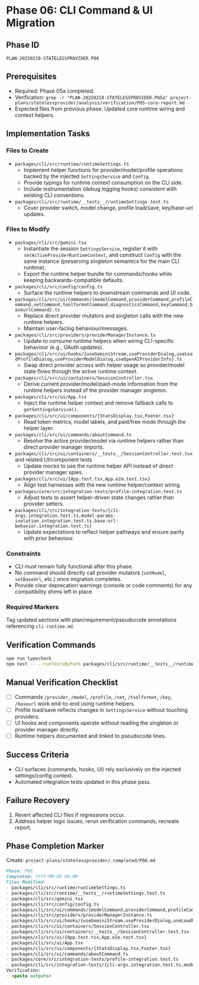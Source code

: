 # Phase 06: CLI Command & UI Migration

## Phase ID

`PLAN-20250218-STATELESSPROVIDER.P06`

## Prerequisites

- Required: Phase 05a completed.
- Verification: `grep -r "PLAN-20250218-STATELESSPROVIDER.P05a" project-plans/statelessprovider/analysis/verification/P05-core-report.md`
- Expected files from previous phase: Updated core runtime wiring and context helpers.

## Implementation Tasks

### Files to Create

- `packages/cli/src/runtime/runtimeSettings.ts`
  - Implement helper functions for provider/model/profile operations backed by the injected `SettingsService` and `Config`.
  - Provide typings for runtime context consumption on the CLI side.
  - Include instrumentation (debug logging hooks) consistent with existing CLI conventions.
- `packages/cli/src/runtime/__tests__/runtimeSettings.test.ts`
  - Cover provider switch, model change, profile load/save, key/base-url updates.

### Files to Modify

- `packages/cli/src/gemini.tsx`
  - Instantiate the session `SettingsService`, register it with `setActiveProviderRuntimeContext`, and construct `Config` with the same instance (preserving singleton semantics for the main CLI runtime).
  - Export the runtime helper bundle for commands/hooks while keeping backwards-compatible defaults.
- `packages/cli/src/config/config.ts`
  - Surface the runtime helpers to downstream commands and UI code.
- `packages/cli/src/ui/commands/{modelCommand,providerCommand,profileCommand,setCommand,toolformatCommand,diagnosticsCommand,keyCommand,baseurlCommand}.ts`
  - Replace direct provider mutators and singleton calls with the new runtime helpers.
  - Maintain user-facing behaviour/messages.
- `packages/cli/src/providers/providerManagerInstance.ts`
  - Update to consume runtime helpers when wiring CLI-specific behaviour (e.g., OAuth updates).
- `packages/cli/src/ui/hooks/{useGeminiStream,useProviderDialog,useLoadProfileDialog,useProviderModelDialog,useOpenAIProviderInfo}.ts`
  - Swap direct provider access with helper usage so provider/model state flows through the active runtime context.
- `packages/cli/src/ui/containers/SessionController.tsx`
  - Derive current provider/model/paid-mode information from the runtime helpers instead of the provider manager singleton.
- `packages/cli/src/ui/App.tsx`
  - Inject the runtime helper context and remove fallback calls to `getSettingsService()`.
- `packages/cli/src/ui/components/{StatsDisplay.tsx,Footer.tsx}`
  - Read token metrics, model labels, and paid/free mode through the helper layer.
- `packages/cli/src/ui/commands/aboutCommand.ts`
  - Resolve the active provider/model via runtime helpers rather than direct provider manager imports.
- `packages/cli/src/ui/containers/__tests__/SessionController.test.tsx` and related UI/component tests
  - Update mocks to use the runtime helper API instead of direct provider manager spies.
- `packages/cli/src/ui/{App.test.tsx,App.e2e.test.tsx}`
  - Align test harnesses with the new runtime helper/context wiring.
- `packages/core/src/integration-tests/profile-integration.test.ts`
  - Adjust tests to assert helper-driven state changes rather than provider setters.
- `packages/cli/src/integration-tests/{cli-args.integration.test.ts,model-params-isolation.integration.test.ts,base-url-behavior.integration.test.ts}`
  - Update expectations to reflect helper pathways and ensure parity with prior behaviour.

### Constraints

- CLI must remain fully functional after this phase.
- No command should directly call provider mutators (`setModel`, `setBaseUrl`, etc.) once migration completes.
- Provide clear deprecation warnings (console or code comments) for any compatibility shims left in place.

### Required Markers

Tag updated sections with plan/requirement/pseudocode annotations referencing `cli-runtime.md`.

## Verification Commands

```bash
npm run typecheck
npm test -- --runTestsByPath packages/cli/src/runtime/__tests__/runtimeSettings.test.ts packages/cli/src/integration-tests/cli-args.integration.test.ts packages/cli/src/integration-tests/model-params-isolation.integration.test.ts packages/cli/src/integration-tests/base-url-behavior.integration.test.ts
```

## Manual Verification Checklist

- [ ] Commands `/provider`, `/model`, `/profile`, `/set`, `/toolformat`, `/key`, `/baseurl` work end-to-end using runtime helpers.
- [ ] Profile load/save reflects changes in `SettingsService` without touching providers.
- [ ] UI hooks and components operate without reading the singleton or provider manager directly.
- [ ] Runtime helpers documented and linked to pseudocode lines.

## Success Criteria

- CLI surfaces (commands, hooks, UI) rely exclusively on the injected settings/config context.
- Automated integration tests updated in this phase pass.

## Failure Recovery

1. Revert affected CLI files if regressions occur.
2. Address helper logic issues, rerun verification commands, recreate report.

## Phase Completion Marker

Create: `project-plans/statelessprovider/.completed/P06.md`

```markdown
Phase: P06
Completed: YYYY-MM-DD HH:MM
Files Modified:
- packages/cli/src/runtime/runtimeSettings.ts
- packages/cli/src/runtime/__tests__/runtimeSettings.test.ts
- packages/cli/src/gemini.tsx
- packages/cli/src/config/config.ts
- packages/cli/src/ui/commands/{modelCommand,providerCommand,profileCommand,setCommand,toolformatCommand,diagnosticsCommand,keyCommand,baseurlCommand}.ts
- packages/cli/src/providers/providerManagerInstance.ts
- packages/cli/src/ui/hooks/{useGeminiStream,useProviderDialog,useLoadProfileDialog,useProviderModelDialog,useOpenAIProviderInfo}.ts
- packages/cli/src/ui/containers/SessionController.tsx
- packages/cli/src/ui/containers/__tests__/SessionController.test.tsx
- packages/cli/src/ui/{App.test.tsx,App.e2e.test.tsx}
- packages/cli/src/ui/App.tsx
- packages/cli/src/ui/components/{StatsDisplay.tsx,Footer.tsx}
- packages/cli/src/ui/commands/aboutCommand.ts
- packages/core/src/integration-tests/profile-integration.test.ts
- packages/cli/src/integration-tests/{cli-args.integration.test.ts,model-params-isolation.integration.test.ts,base-url-behavior.integration.test.ts}
Verification:
- <paste outputs>
```

